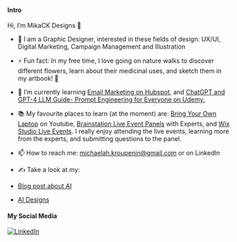 #### Intro 
 Hi, I’m MikaCK Designs 👋 

- 📖 I am a Graphic Designer, interested in these fields of design: UX/UI, Digital Marketing, Campaign Management and Illustration

- ⚡ Fun fact: In my free time, I love going on nature walks to discover different flowers, learn about their medicinal uses, and sketch them in my artbook! 🌼

- 🌱 I’m currently learning [Email Marketing on Hubspot,](https://academy.hubspot.com/courses/email-marketing?library=true&library=true&q=email%20marketing) and [
ChatGPT and GPT-4 LLM Guide- Prompt Engineering for Everyone on Udemy.](https://www.udemy.com/course/prompt-engineering-for-everybody/learn/lecture/37045136#overview)

- 📚 My favourite places to learn (at the moment) are: [Bring Your Own Laptop](https://www.youtube.com/@BringYourOwnLaptop) on Youtube, [Brainstation Live Event Panels](https://brainstation.io/events/online) with Experts, and [Wix Studio Live Events](https://www.wix.com/studio/academy/event). I really enjoy attending the live events, learning more from the experts, and submitting questions to the panel.

- 📫 How to reach me: michaelah.kroupenin@gmail.com or on LinkedIn

- ✍️ Take a look at my:
-    [Blog post about AI](https://mkroupenin.wixsite.com/portfolio/blog) 
-    [AI Designs](https://mkroupenin.wixsite.com/portfolio/ai-image-generation)

  
<!---
MikaCKDesigns/MikaCKDesigns is a ✨ special ✨ repository because its `README.md` (this file) appears on your GitHub profile.
You can click the Preview link to take a look at your changes.
--->

#### My Social Media

[![LinkedIn](https://cdn1.iconfinder.com/data/icons/logotypes/32/circle-linkedin-48.png)](https://www.linkedin.com/in/michaelah-kroupenin-136197200)

